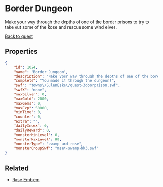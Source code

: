 # Border Dungeon

Make your way through the depths of one of the border prisons to try to take out some of the Rose and rescue some wind elves.

[Back to quest](../quests.md)

## Properties

```json
{
    "id": 1024,
    "name": "Border Dungeon",
    "description": "Make your way through the depths of one of the border prisons to try to take out some of the Rose and rescue some wind elves.",
    "complete": "You made it through the dungeon!",
    "swf": "towns\/SulenEska\/quest-3doorprison.swf",
    "swfX": "none",
    "maxSilver": 0,
    "maxGold": 2000,
    "maxGems": 0,
    "maxExp": 50000,
    "minTime": 0,
    "counter": 0,
    "extra": "",
    "dailyIndex": 0,
    "dailyReward": 0,
    "monsterMinLevel": 0,
    "monsterMaxLevel": 99,
    "monsterType": "swamp and rose",
    "monsterGroupSwf": "mset-swamp-bk3.swf"
}
```

## Related

- [Rose Emblem](../items/8879-rose-emblem.md)


